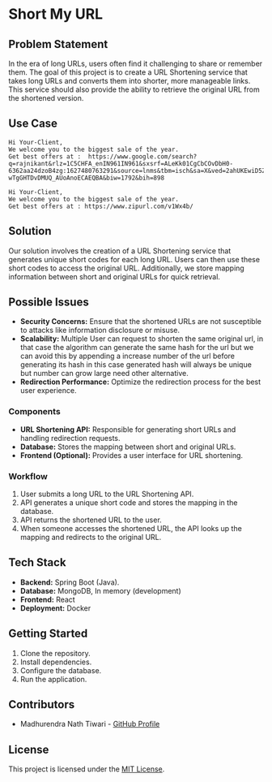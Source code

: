 # Short My URL

## Problem Statement

In the era of long URLs, users often find it challenging to share or remember them. The goal of this project is to create a URL Shortening service that takes long URLs and converts them into shorter, more manageable links. This service should also provide the ability to retrieve the original URL from the shortened version.

## Use Case

```
Hi Your-Client,
We welcome you to the biggest sale of the year. 
Get best offers at :  https://www.google.com/search?q=rajnikant&rlz=1C5CHFA_enIN961IN961&sxsrf=ALeKk01CgCbCOvDbH0-6362aa24dzoB4zg:1627480763291&source=lnms&tbm=isch&sa=X&ved=2ahUKEwiD5Zim9oXyAhX-wTgGHTDvDMUQ_AUoAnoECAEQBA&biw=1792&bih=898
```


```
Hi Your-Client,
We welcome you to the biggest sale of the year. 
Get best offers at : https://www.zipurl.com/v1Wx4b/
```

## Solution

Our solution involves the creation of a URL Shortening service that generates unique short codes for each long URL. Users can then use these short codes to access the original URL. Additionally, we store mapping information between short and original URLs for quick retrieval.

## Possible Issues

- **Security Concerns:** Ensure that the shortened URLs are not susceptible to attacks like information disclosure or misuse.
- **Scalability:** Multiple User can request to shorten the same original url, in that
case the algorithm can generate the same hash for the url but we can avoid this by appending a increase number of the url before generating its hash in this case generated hash will always be unique but number can grow large need other alternative.
- **Redirection Performance:** Optimize the redirection process for the best user experience.


### Components

- **URL Shortening API:** Responsible for generating short URLs and handling redirection requests.
- **Database:** Stores the mapping between short and original URLs.
- **Frontend (Optional):** Provides a user interface for URL shortening.

### Workflow

1. User submits a long URL to the URL Shortening API.
2. API generates a unique short code and stores the mapping in the database.
3. API returns the shortened URL to the user.
4. When someone accesses the shortened URL, the API looks up the mapping and redirects to the original URL.

## Tech Stack

- **Backend:** Spring Boot (Java).
- **Database:** MongoDB, In memory (development)
- **Frontend:** React
- **Deployment:** Docker

## Getting Started

1. Clone the repository.
2. Install dependencies.
3. Configure the database.
4. Run the application.

## Contributors

- Madhurendra Nath Tiwari - [GitHub Profile](https://github.com/dev-madhurendra)

## License

This project is licensed under the [MIT License](LICENSE).
